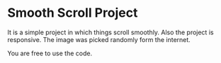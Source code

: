 # Smooth Scroll Project

It is a simple project in which things scroll smoothly. Also the project is responsive.
The image was picked randomly form the internet.

You are free to use the code.
